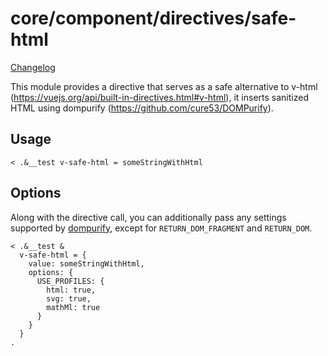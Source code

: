 # core/component/directives/safe-html

[Changelog](./CHANGELOG.md)

This module provides a directive that serves as a safe
alternative to v-html (https://vuejs.org/api/built-in-directives.html#v-html),
it inserts sanitized HTML using dompurify (https://github.com/cure53/DOMPurify).

## Usage

```
< .&__test v-safe-html = someStringWithHtml
```

## Options

Along with the directive call, you can additionally pass any settings supported by [dompurify](https://github.com/cure53/DOMPurify),
except for `RETURN_DOM_FRAGMENT` and `RETURN_DOM`.

```
< .&__test &
  v-safe-html = {
    value: someStringWithHtml,
    options: {
      USE_PROFILES: {
        html: true,
        svg: true,
        mathMl: true
      }
    }
  }
.
```
